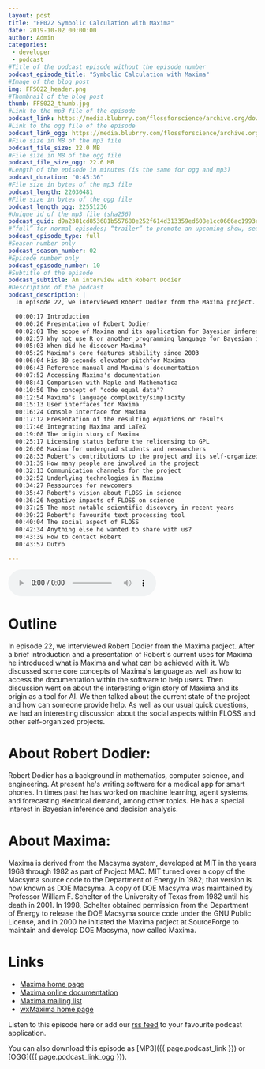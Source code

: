 ```yaml
---
layout: post
title: "EP022 Symbolic Calculation with Maxima"
date: 2019-10-02 00:00:00
author: Admin
categories: 
 - developer
 - podcast
#Title of the podcast episode without the episode number
podcast_episode_title: "Symbolic Calculation with Maxima"
#Image of the blog post
img: FFS022_header.png
#Thumbnail of the blog post
thumb: FFS022_thumb.jpg
#Link to the mp3 file of the episode
podcast_link: https://media.blubrry.com/flossforscience/archive.org/download/FFS022_Maxima_Robert_Dodier/FFS_Maxima_Robert_Dodier.mp3
#Link to the ogg file of the episode
podcast_link_ogg: https://media.blubrry.com/flossforscience/archive.org/download/FFS022_Maxima_Robert_Dodier/FFS_Maxima_Robert_Dodier.ogg
#File size in MB of the mp3 file
podcast_file_size: 22.0 MB
#File size in MB of the ogg file
podcast_file_size_ogg: 22.6 MB
#Length of the episode in minutes (is the same for ogg and mp3)
podcast_duration: "0:45:36"
#File size in bytes of the mp3 file
podcast_length: 22030481
#File size in bytes of the ogg file
podcast_length_ogg: 22551236
#Unique id of the mp3 file (sha256)
podcast_guid: d9a2381cd853681b557680e252f614d313359ed608e1cc0666ac1993e4100eb7
#“full” for normal episodes; “trailer” to promote an upcoming show, season, or episode; or “bonus” for extra content related to a show, season, or episode.
podcast_episode_type: full
#Season number only
podcast_season_number: 02
#Episode number only
podcast_episode_number: 10
#Subtitle of the episode 
podcast_subtitle: An interview with Robert Dodier
#Description of the podcast
podcast_description: |
  In episode 22, we interviewed Robert Dodier from the Maxima project. After a brief introduction and a presentation of Robert's current uses for Maxima he introduced what is Maxima and what can be achieved with it. We discussed some core concepts of Maxima's language as well as how to access the documentation within the software to help users. Then discussion went on about the interesting origin story of Maxima and its origin as a tool for AI. We then talked about the current state of the project and how can someone provide help. As well as our usual quick questions, we had an interesting discussion about the social aspects within FLOSS and other self-organized projects. 

  00:00:17 Introduction
  00:00:26 Presentation of Robert Dodier
  00:02:01 The scope of Maxima and its application for Bayesian inferences
  00:02:57 Why not use R or another programming language for Bayesian inferences?
  00:05:03 When did he discover Maxima?
  00:05:29 Maxima's core features stability since 2003
  00:06:04 His 30 seconds elevator pitchfor Maxima
  00:06:43 Reference manual and Maxima's documentation
  00:07:52 Accessing Maxima's documentation
  00:08:41 Comparison with Maple and Mathematica
  00:10:50 The concept of "code equal data"?
  00:12:54 Maxima's language complexity/simplicity
  00:15:13 User interfaces for Maxima
  00:16:24 Console interface for Maxima
  00:17:12 Presentation of the resulting equations or results
  00:17:46 Integrating Maxima and LaTeX
  00:19:08 The origin story of Maxima
  00:25:17 Licensing status before the relicensing to GPL
  00:26:00 Maxima for undergrad students and researchers
  00:28:33 Robert's contributions to the project and its self-organized structure
  00:31:39 How many people are involved in the project
  00:32:13 Communication channels for the project
  00:32:52 Underlying technologies in Maxima
  00:34:27 Ressources for newcomers
  00:35:47 Robert's vision about FLOSS in science
  00:36:26 Negative impacts of FLOSS on science
  00:37:25 The most notable scientific discovery in recent years
  00:39:22 Robert's favourite text processing tool
  00:40:04 The social aspect of FLOSS
  00:42:34 Anything else he wanted to share with us?
  00:43:39 How to contact Robert
  00:43:57 Outro

---
```


<audio controls>
  <source src="{{ page.podcast_link_ogg }}" type="audio/ogg">
  <source src="{{ page.podcast_link }}" type="audio/mpeg">
Your browser does not support the audio element.
</audio>

# Outline

In episode 22, we interviewed Robert Dodier from the Maxima project. After a brief introduction and a presentation of Robert's current uses for Maxima he introduced what is Maxima and what can be achieved with it. We discussed some core concepts of Maxima's language as well as how to access the documentation within the software to help users. Then discussion went on about the interesting origin story of Maxima and its origin as a tool for AI. We then talked about the current state of the project and how can someone provide help. As well as our usual quick questions, we had an interesting discussion about the social aspects within FLOSS and other self-organized projects. 

# About Robert Dodier:

Robert Dodier has a background in mathematics, computer science, and
engineering. At present he's writing software for a medical app for
smart phones. In times past he has worked on machine learning, agent
systems, and forecasting electrical demand, among other topics. He has
a special interest in Bayesian inference and decision analysis.


# About Maxima:

Maxima is derived from the Macsyma system, developed at MIT in the
years 1968 through 1982 as part of Project MAC. MIT turned over a copy
of the Macsyma source code to the Department of Energy in 1982; that
version is now known as DOE Macsyma.  A copy of DOE Macsyma was
maintained by Professor William F. Schelter of the University of Texas
from 1982 until his death in 2001.  In 1998, Schelter obtained
permission from the Department of Energy to release the DOE Macsyma
source code under the GNU Public License, and in 2000 he initiated the
Maxima project at SourceForge to maintain and develop DOE Macsyma, now
called Maxima.

# Links

* [Maxima home page](http://maxima.sourceforge.net/)
* [Maxima online documentation](http://maxima.sourceforge.net/documentation.html)
* [Maxima mailing list](http://maxima.sourceforge.net/maximalist.html)
* [wxMaxima home page](https://wxmaxima-developers.github.io/wxmaxima/)


Listen to this episode here or add our [rss feed](https://flossforscience.com/feed.xml) to your favourite podcast application. 

You can also download this episode as [MP3]({{ page.podcast_link }}) or [OGG]({{ page.podcast_link_ogg }}). 
